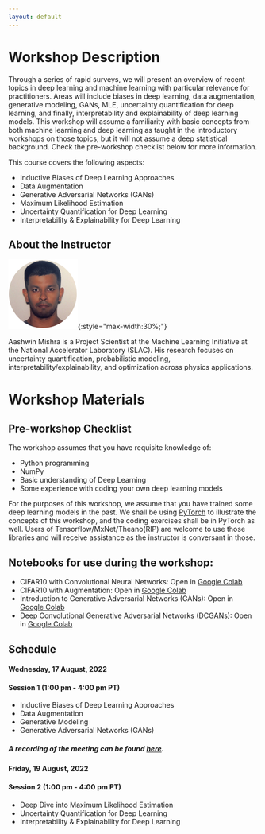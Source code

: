 ```yaml
---
layout: default
---
```


# Workshop Description
Through a series of rapid surveys, we will present an overview of recent topics in deep learning and machine learning with particular relevance for practitioners. Areas will include biases in deep learning, data augmentation, generative modeling, GANs, MLE, uncertainty quantification for deep learning, and finally, interpretability and explainability of deep learning models. This workshop will assume a familiarity with basic concepts from both machine learning and deep learning as taught in the introductory workshops on those topics, but it will not assume a deep statistical background. Check the pre-workshop checklist below for more information.

This course covers the following aspects:
  * Inductive Biases of Deep Learning Approaches
  * Data Augmentation
  * Generative Adversarial Networks (GANs)
  * Maximum Likelihood Estimation
  * Uncertainty Quantification for Deep Learning
  * Interpretability & Explainability for Deep Learning
  

## About the Instructor
  
![Aashwin Mishra](/assets/img/Aashwin_Mishra_pic.png){:style="max-width:30%;"}

Aashwin Mishra is a Project Scientist at the Machine Learning Initiative at the National Accelerator Laboratory (SLAC). His research focuses on uncertainty quantification, probabilistic modeling, interpretability/explainability, and optimization across physics applications.

# Workshop Materials

## Pre-workshop Checklist
The workshop assumes that you have requisite knowledge of: 
  * Python programming 
  * NumPy
  * Basic understanding of Deep Learning
  * Some experience with coding your own deep learning models

For the purposes of this workshop, we assume that you have trained some deep learning models in the past. We shall be using [PyTorch](https://pytorch.org/docs/stable/index.html) to illustrate the concepts of this workshop, and the coding exercises shall be in PyTorch as well. Users of Tensorflow/MxNet/Theano(RIP) are welcome to use those libraries and will receive assistance as the instructor is conversant in those.

## Notebooks for use during the workshop:
  - CIFAR10 with Convolutional Neural Networks: Open in [Google Colab](https://colab.research.google.com/drive/153nTZtmHENNTx-XLWw3kl41Shd-ZvXVJ?usp=sharing)
  - CIFAR10 with Augmentation: Open in [Google Colab](https://colab.research.google.com/drive/1Ug0STBPfwc0Q7YSBasliIJCC38y9pOVm?usp=sharing)
  - Introduction to Generative Adversarial Networks (GANs): Open in [Google Colab](https://colab.research.google.com/drive/1cGtOR7EkISxIGKmSGlEpB27QOhgruUsf?usp=sharing)
  - Deep Convolutional Generative Adversarial Networks (DCGANs): Open in [Google Colab](https://colab.research.google.com/drive/1kEAXtWU1sHapxILLRN0djEVG8KkE4cH2?usp=sharing)

## Schedule

#### Wednesday, 17 August, 2022
#### Session 1 (1:00 pm - 4:00 pm PT)
  - Inductive Biases of Deep Learning Approaches
  - Data Augmentation
  - Generative Modeling
  - Generative Adversarial Networks (GANs)

##### A recording of the meeting can be found [here](https://stanford.zoom.us/rec/share/TTmmd-hZZP7GoQfFS8uXI-IWlHfi1Uv3jIn3WUIv8EbRBDnC0Kmr_FH_LgqHOVqK.opSDOqkiosBs9rYQ?startTime=1660765540000).

#### Friday, 19 August, 2022
#### Session 2 (1:00 pm - 4:00 pm PT)
  - Deep Dive into Maximum Likelihood Estimation
  - Uncertainty Quantification for Deep Learning
  - Interpretability & Explainability for Deep Learning

<!-- ## Additional Resources

Here are some additional resources for various topics: -->


<!-- TODO(instructor): fill in with pertinent resources. -->






